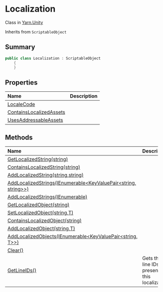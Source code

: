 # Localization

Class in [Yarn.Unity](/api/csharp/yarn.unity.md)

Inherits from `ScriptableObject`

## Summary



```csharp
public class Localization : ScriptableObject
    {
    }
```

## Properties

|Name|Description|
|:---|:---|
|[LocaleCode](/api/csharp/yarn.unity.localization.localecode.md)||
|[ContainsLocalizedAssets](/api/csharp/yarn.unity.localization.containslocalizedassets.md)||
|[UsesAddressableAssets](/api/csharp/yarn.unity.localization.usesaddressableassets.md)||

## Methods

|Name|Description|
|:---|:---|
|[GetLocalizedString(string)](/api/csharp/yarn.unity.localization.getlocalizedstring.md)||
|[ContainsLocalizedString(string)](/api/csharp/yarn.unity.localization.containslocalizedstring.md)||
|[AddLocalizedString(string,string)](/api/csharp/yarn.unity.localization.addlocalizedstring.md)||
|[AddLocalizedStrings(IEnumerable<KeyValuePair<string, string>>)](/api/csharp/yarn.unity.localization.addlocalizedstrings-1.md)||
|[AddLocalizedStrings(IEnumerable<StringTableEntry>)](/api/csharp/yarn.unity.localization.addlocalizedstrings-2.md)||
|[GetLocalizedObject(string)](/api/csharp/yarn.unity.localization.getlocalizedobject.md)||
|[SetLocalizedObject(string,T)](/api/csharp/yarn.unity.localization.setlocalizedobject.md)||
|[ContainsLocalizedObject(string)](/api/csharp/yarn.unity.localization.containslocalizedobject.md)||
|[AddLocalizedObject(string,T)](/api/csharp/yarn.unity.localization.addlocalizedobject.md)||
|[AddLocalizedObjects(IEnumerable<KeyValuePair<string, T>>)](/api/csharp/yarn.unity.localization.addlocalizedobjects.md)||
|[Clear()](/api/csharp/yarn.unity.localization.clear.md)||
|[GetLineIDs()](/api/csharp/yarn.unity.localization.getlineids.md)|Gets the line IDs present in this localization.|

